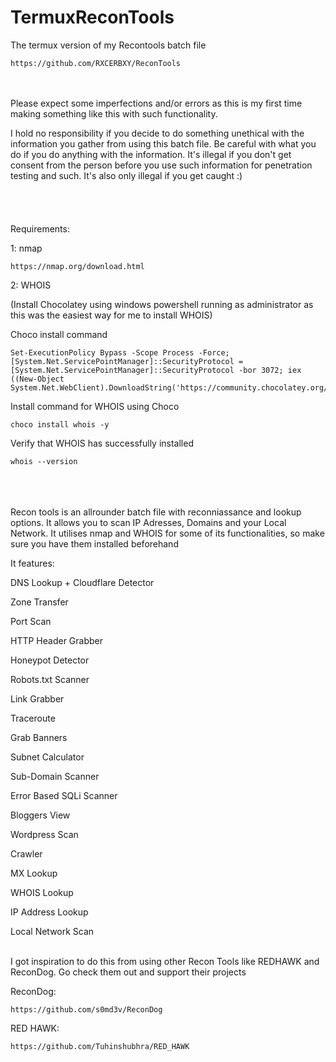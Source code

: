 # TermuxReconTools
The termux version of my Recontools batch file
```
https://github.com/RXCERBXY/ReconTools
```
<br/>
<br/>
Please expect some imperfections and/or errors as this is my first time making something like this with such functionality.

I hold no responsibility if you decide to do something unethical with the information you gather from using this batch file. Be careful with what you do if you do anything with the information. It's illegal if you don't get consent from the person before you use such information for penetration testing and such. It's also only illegal if you get caught :)
<br/>
<br/>
<br/>
<br/>
<br/>
Requirements:

1: nmap
```
https://nmap.org/download.html
```

2: WHOIS

(Install Chocolatey using windows powershell running as administrator as this was the easiest way for me to install WHOIS)

Choco install command
```
Set-ExecutionPolicy Bypass -Scope Process -Force; [System.Net.ServicePointManager]::SecurityProtocol = [System.Net.ServicePointManager]::SecurityProtocol -bor 3072; iex ((New-Object System.Net.WebClient).DownloadString('https://community.chocolatey.org/install.ps1'))
```
Install command for WHOIS using Choco
```
choco install whois -y
```
Verify that WHOIS has successfully installed
```
whois --version
```
<br/>
<br/>
<br/>
Recon tools is an allrounder batch file with reconniassance and lookup options. It allows you to scan IP Adresses, Domains and your Local Network. It utilises nmap and WHOIS for some of its functionalities, so make sure you have them installed beforehand

It features:

DNS Lookup + Cloudflare Detector

Zone Transfer

Port Scan

HTTP Header Grabber

Honeypot Detector

Robots.txt Scanner

Link Grabber

Traceroute

Grab Banners

Subnet Calculator

Sub-Domain Scanner

Error Based SQLi Scanner

Bloggers View

Wordpress Scan

Crawler

MX Lookup

WHOIS Lookup

IP Address Lookup

Local Network Scan

<br/>
I got inspiration to do this from using other Recon Tools like REDHAWK and ReconDog. Go check them out and support their projects

ReconDog:
```
https://github.com/s0md3v/ReconDog
```

RED HAWK:
```
https://github.com/Tuhinshubhra/RED_HAWK
```

